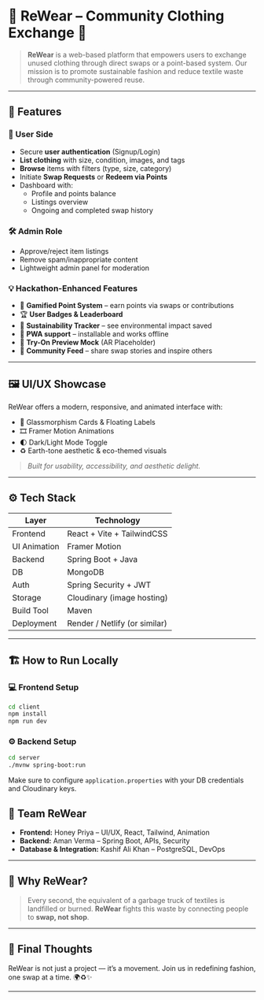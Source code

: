 
# 👕 ReWear – Community Clothing Exchange 🌱

> **ReWear** is a web-based platform that empowers users to exchange unused clothing through direct swaps or a point-based system. Our mission is to promote sustainable fashion and reduce textile waste through community-powered reuse.

---

## 🚀 Features

### 👤 User Side
- Secure **user authentication** (Signup/Login)
- **List clothing** with size, condition, images, and tags
- **Browse** items with filters (type, size, category)
- Initiate **Swap Requests** or **Redeem via Points**
- Dashboard with:
  - Profile and points balance
  - Listings overview
  - Ongoing and completed swap history

### 🛠 Admin Role
- Approve/reject item listings
- Remove spam/inappropriate content
- Lightweight admin panel for moderation

### 💡 Hackathon-Enhanced Features
- 🔄 **Gamified Point System** – earn points via swaps or contributions
- 🏆 **User Badges & Leaderboard**
- 🌿 **Sustainability Tracker** – see environmental impact saved
- 📱 **PWA support** – installable and works offline
- 📸 **Try-On Preview Mock** (AR Placeholder)
- 🧵 **Community Feed** – share swap stories and inspire others

---

## 🖼️ UI/UX Showcase

ReWear offers a modern, responsive, and animated interface with:

- 🌈 Glassmorphism Cards & Floating Labels
- 🎞️ Framer Motion Animations
- 🌓 Dark/Light Mode Toggle
- ♻️ Earth-tone aesthetic & eco-themed visuals

> *Built for usability, accessibility, and aesthetic delight.*

---

## ⚙️ Tech Stack

| Layer        | Technology                       |
|--------------|----------------------------------|
| Frontend     | React + Vite + TailwindCSS       |
| UI Animation | Framer Motion                    |
| Backend      | Spring Boot + Java               |
| DB           | MongoDB                          |
| Auth         | Spring Security + JWT            |
| Storage      | Cloudinary (image hosting)       |
| Build Tool   | Maven                            |
| Deployment   | Render / Netlify (or similar)    |

---

## 🏗️ How to Run Locally

### 💻 Frontend Setup

```bash
cd client
npm install
npm run dev
````

### ⚙️ Backend Setup

```bash
cd server
./mvnw spring-boot:run
```

Make sure to configure `application.properties` with your DB credentials and Cloudinary keys.


## 🙌 Team ReWear

* **Frontend:** Honey Priya – UI/UX, React, Tailwind, Animation
* **Backend:** Aman Verma – Spring Boot, APIs, Security
* **Database & Integration:** Kashif Ali Khan – PostgreSQL, DevOps

---

## 🎯 Why ReWear?

> Every second, the equivalent of a garbage truck of textiles is landfilled or burned.
> **ReWear** fights this waste by connecting people to **swap, not shop**.

---

## 🏁 Final Thoughts

ReWear is not just a project — it’s a movement.
Join us in redefining fashion, one swap at a time. 🌍♻️✨

---
